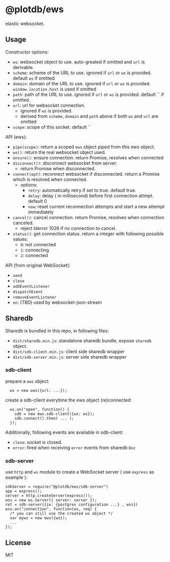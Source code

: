 # @plotdb/ews

elastic websocket.


## Usage

Constructor options:

 - `ws`: websocket object to use. auto-greated if omitted and `url` is derivable.
 - `scheme`: scheme of the URL to use. ignored if `url` or `ws` is provided. default `ws` if omitted
 - `domain`: domain of the URL to use. ignored if `url` or `ws` is provided. `window.location.host` is used if omitted
 - `path`: path of the URL to use. ignored if `url` or `ws` is provided. default `` if omitted.
 - `url`: url for websocket connection.
   - ignored if `ws` is provided.
   - derived from `scheme`, `domain` and `path` above if both `ws` and `url` are omitted
 - `scope`: scope of this socket. default ``


API (ews):

 - `pipe(scope)`: return a scoped `ews` object piped from this ews object.
 - `ws()`: return the real websocket object used.
 - `ensure()`: ensure connection. return Promise, resolves when connected
 - `disconnect()`: disconnect websocket from server.
   - return Promise when disconnected.
 - `connect(opt)`: reconnect websocket if disconnected. return a Promise which is resolved when connected.
   - options:
     - `retry`: automatically retry if set to true. default true.
     - `delay`: delay ( in millisecond) before first connection attmpt. default 0
     - `now`: reset current reconnection attempts and start a new attempt immediately
 - `cancel()`: cancel connection. return Promise, resolves when connection canceled.
   - reject lderror 1026 if no connection to cancel.
 - `status()`: get connection status. return a integer with following possible values:
   - `0`: not connected
   - `1`: connecting
   - `2`: connected


API (from original WebSocket):

 - `send`
 - `close`
 - `addEventListener`
 - `dispatchEvent`
 - `removeEventListener`
 - `on`: (TBD) used by websocket-json-stream


## Sharedb

Sharedb is bundled in this repo, in following files:

 - `dist/sharedb.min.js`: standalone sharedb bundle, expose `sharedb` object.
 - `dist/sdb-client.min.js`: client side sharedb wrapper
 - `dist/sdb-server.min.js`: server side sharedb wrapper


### sdb-client

prepare a `ews` object:

      ws = new ews({url: ...});

create a sdb-client everytime the ews object (re)connected:

      ws.on("open", function() {
        sdb = new ews.sdb-client({ws: ws});
        sdb.connect().then( ... );
      });

Additionally, following events are available in sdb-client:

 - `close`: socket is closed.
 - `error`: fired when receiving `error` events from sharedb `Doc`


### sdb-server

use `http` and `ws` module to create a WebSocket server ( use `express` as example ):

    sdbServer = require("@plotdb/ews/sdb-server")
    app = express();
    server = http.createServer(express());
    wss = new ws.Server({ server: server });
    ret = sdb-server({io: {postgres configuration ...} , wss})
    wss.on("connection", function(ws, req) {
      /* you can still use the created ws object */
      var myws = new ews({ws});
      ...
    });


## License

MIT
